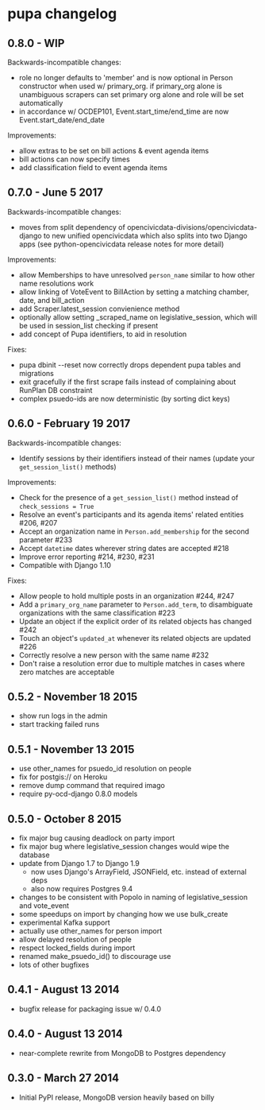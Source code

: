 # pupa changelog

## 0.8.0 - WIP

Backwards-incompatible changes:

* role no longer defaults to 'member' and is now optional in Person constructor
  when used w/ primary_org. if primary_org alone is unambiguous scrapers
  can set primary org alone and role will be set automatically
* in accordance w/ OCDEP101, Event.start_time/end_time are now
  Event.start_date/end_date

Improvements:

* allow extras to be set on bill actions & event agenda items
* bill actions can now specify times
* add classification field to event agenda items

## 0.7.0 - June 5 2017

Backwards-incompatible changes:

* moves from split dependency of opencivicdata-divisions/opencivicdata-django
  to new unified opencivicdata which also splits into two Django apps
  (see python-opencivicdata release notes for more detail)

Improvements:

* allow Memberships to have unresolved `person_name` similar to how other
  name resolutions work
* allow linking of VoteEvent to BillAction by setting a matching chamber,
  date, and bill\_action
* add Scraper.latest\_session convienience method
* optionally allow setting \_scraped\_name on legislative\_session, which will
  be used in session\_list checking if present
* add concept of Pupa identifiers, to aid in resolution

Fixes:

* pupa dbinit --reset now correctly drops dependent pupa tables and migrations
* exit gracefully if the first scrape fails instead of complaining about RunPlan
  DB constraint
* complex psuedo-ids are now deterministic (by sorting dict keys)


## 0.6.0 - February 19 2017

Backwards-incompatible changes:

* Identify sessions by their identifiers instead of their names (update your `get_session_list()` methods)

Improvements:

* Check for the presence of a `get_session_list()` method instead of `check_sessions = True`
* Resolve an event's participants and its agenda items' related entities #206, #207
* Accept an organization name in `Person.add_membership` for the second parameter #233
* Accept `datetime` dates wherever string dates are accepted #218
* Improve error reporting #214, #230, #231
* Compatible with Django 1.10

Fixes:

* Allow people to hold multiple posts in an organization #244, #247
* Add a `primary_org_name` parameter to `Person.add_term`, to disambiguate organizations with the same classification #223
* Update an object if the explicit order of its related objects has changed #242
* Touch an object's `updated_at` whenever its related objects are updated #226
* Correctly resolve a new person with the same name #232
* Don't raise a resolution error due to multiple matches in cases where zero matches are acceptable

## 0.5.2 - November 18 2015

* show run logs in the admin
* start tracking failed runs

## 0.5.1 - November 13 2015

* use other\_names for psuedo\_id resolution on people
* fix for postgis:// on Heroku
* remove dump command that required imago
* require py-ocd-django 0.8.0 models

## 0.5.0 - October 8 2015

* fix major bug causing deadlock on party import
* fix major bug where legislative\_session changes would wipe the database
* update from Django 1.7 to Django 1.9
    * now uses Django's ArrayField, JSONField, etc. instead of external deps
    * also now requires Postgres 9.4
* changes to be consistent with Popolo in naming of legislative\_session and vote\_event
* some speedups on import by changing how we use bulk\_create
* experimental Kafka support
* actually use other\_names for person import
* allow delayed resolution of people
* respect locked\_fields during import
* renamed make\_psuedo\_id() to discourage use
* lots of other bugfixes

## 0.4.1 - August 13 2014

* bugfix release for packaging issue w/ 0.4.0

## 0.4.0 - August 13 2014

* near-complete rewrite from MongoDB to Postgres dependency

## 0.3.0 - March 27 2014

* Initial PyPI release, MongoDB version heavily based on billy
